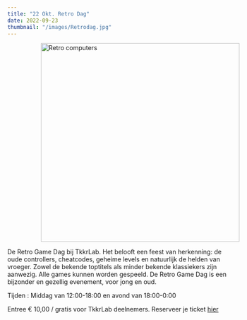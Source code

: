 ```yaml
---
title: "22 Okt. Retro Dag"
date: 2022-09-23
thumbnail: "/images/Retrodag.jpg"
---
```


<img src="/images/Retrodag.jpg" width="450px" style="margin: 0 15%;" alt="Retro computers">

De Retro Game Dag bij TkkrLab. Het belooft een feest van herkenning: de oude controllers, cheatcodes, geheime levels en natuurlijk de helden van vroeger. Zowel de bekende toptitels als minder bekende klassiekers zijn aanwezig. Alle games kunnen worden gespeeld. De Retro Game Dag is een bijzonder en gezellig evenement, voor jong en oud.
<nb>


Tijden : Middag van 12:00-18:00 en avond van 18:00-0:00

Entree € 10,00 / gratis voor TkkrLab deelnemers. Reserveer je ticket [hier](https://tickets.tkkrlab.space/TkkrLab/retro2022/)
